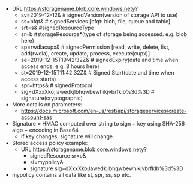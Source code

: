 - URL https://storagename.blob.core.windows.nety?
    - sv=2019-12-12& # signedVersion(version of storage API to use)
    - ss=bfqt& # signedServices [bfqt: blob, file, queue and table]
    - srt=s& #signedResourceType
    - sr=b  #storageResource*(type of storage being accessed. e.g. blob here)
    - sp=rwdlacupx&  # signedPermission [read, write, delete, list, add(rwdla), create, update, process, execute(cupx)]
    - se=2019-12-15T19:42:32Z&  # signedExpiry(date and time when access ends. e.g. 8 hours here)
    - st=2019-12-15T11:42:32Z&  # Signed Start(date and time when access starts)
    - spr=https&  # signedProtocol
    - sig=dXxxXko;lawedkjlbhqwbewhikjvbrfklb%3d%3D  # signature(cryptographic)
- More details on parameters: 
  - https://docs.microsoft.com/en-us/rest/api/storageservices/create-account-sas 
- Signature = HMAC computed over string to sign + key using SHA-256 algo + encoding in Base64
  - if key changes, signature will change.
- Stored access policy example:
  - URL https://storagename.blob.core.windows.nety? 
    - signedResource sr=c& 
    - si=mypolicy&
    - signature sig=dXxxXko;lawedkjlbhqwbewhikjvbrfklb%3d%3D
- mypolicy contains all data like st, spr, ss, sp etc.
